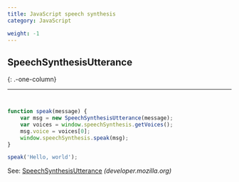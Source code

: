 ```yaml
---
title: JavaScript speech synthesis
category: JavaScript

weight: -1
---
```


## SpeechSynthesisUtterance

{: .-one-column}

---


```js


function speak(message) {
    var msg = new SpeechSynthesisUtterance(message);
    var voices = window.speechSynthesis.getVoices();
    msg.voice = voices[0];
    window.speechSynthesis.speak(msg);
}
```

```js
speak('Hello, world');
```

See: [SpeechSynthesisUtterance](https://developer.mozilla.org/en-US/docs/Web/API/SpeechSynthesisUtterance) _(developer.mozilla.org)_

